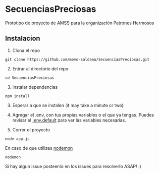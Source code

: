 # SecuenciasPreciosas

Prototipo de proyecto de AMSS para la organización Patrones Hermosos

## Instalacion

1. Clona el repo

``` 
git clone https://github.com/memo-saldana/SecuenciasPreciosas.git
````

2. Entrar al directorio del repo

```
cd SecuenciasPreciosas
```

3. instalar dependencias
```
npm install
```
3. Esperar a que se instalen (it may take a minute or two)

4. Agregar el .env, con tus propias variables o el que ya tengas. Puedes revisar el [.env.default](./env.default) para ver las variables necesarias.

5. Correr el proyecto

```
node app.js
```
En caso de que utilizes [nodemon](https://nodemon.io/ "Nodemon Homepage")

```
nodemon
````

Si hay algun issue posteenlo en los issues para resolverlo ASAP! :)
